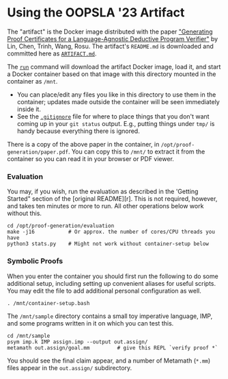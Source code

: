 Using the OOPSLA '23 Artifact
=============================

The "artifact" is the Docker image distributed with the paper
["Generating Proof Certificates for a Language-Agnostic Deductive
Program Verifier"][paper] by Lin, Chen, Trinh, Wang, Rosu. The artifact's
`README.md` is downloaded and committed here as [`ARTIFACT.md`][ar].

The [`run`] command will download the artifact Docker image, load it,
and start a Docker container based on that image with this directory
mounted in the container as `/mnt`.
- You can place/edit any files you like in this directory to use them
  in the container; updates made outside the container will be seen
  immediately inside it.
- See the [`.gitignore`](.gitignore) file for where to place things
  that you don't want coming up in your `git status` output. E.g.,
  putting things under `tmp/` is handy because everything there is
  ignored.

There is a copy of the above paper in the container, in
`/opt/proof-generation/paper.pdf`. You can copy this to `/mnt/` to
extract it from the container so you can read it in your browser or
PDF viewer.

### Evaluation

You may, if you wish, run the evaluation as described in the 'Getting
Started" section of the [original README][r]. This is not required,
however, and takes ten minutes or more to run. All other operations below
work without this.

    cd /opt/proof-generation/evaluation
    make -j16           # Or approx. the number of cores/CPU threads you have
    python3 stats.py    # Might not work without container-setup below

### Symbolic Proofs

When you enter the container you should first run the following to do
some additional setup, including setting up convenient aliases for
useful scripts. You may edit the file to add additional personal
configuration as well.

    . /mnt/container-setup.bash

The `/mnt/sample` directory contains a small toy imperative language, IMP,
and some programs written in it on which you can test this.

    cd /mnt/sample
    psym imp.k IMP assign.imp --output out.assign/
    metamath out.assign/goal.mm         # give this REPL `verify proof *`

You should see the final claim appear, and a number of Metamath (`*.mm`) files
appear in the `out.assign/` subdirectory.



<!-------------------------------------------------------------------->
[ar]: ./ARTIFACT.md
[`run`]: ./run
[paper]: https://zenodo.org/records/7503088
